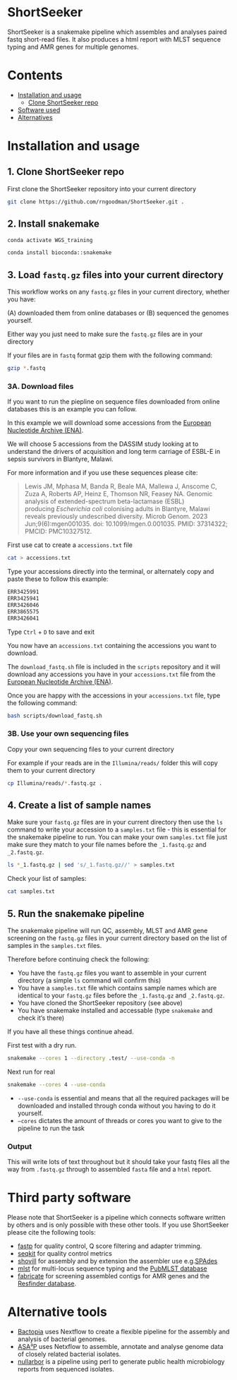 # ShortSeeker

ShortSeeker is a snakemake pipeline which assembles and analyses paired fastq short-read files. It also produces a html report with MLST sequence typing and AMR genes for multiple genomes. 


# Contents 

- [Installation and usage](https://github.com/rngoodman/ShortSeeker/blob/main/README.md#installation-and-usage)
  - [Clone ShortSeeker repo](https://github.com/rngoodman/ShortSeeker/blob/main/README.md#1-clone-shortseeker-repo)
- [Software used](https://github.com/rngoodman/ShortSeeker/blob/main/README.md#third-party-software)
- [Alternatives](https://github.com/rngoodman/ShortSeeker/blob/main/README.md#alternative-tools)

# Installation and usage

## 1. Clone ShortSeeker repo

First clone the ShortSeeker repository into your current directory 

```bash
git clone https://github.com/rngoodman/ShortSeeker.git .
```

## 2. Install snakemake

```bash
conda activate WGS_training

conda install bioconda::snakemake
```

## 3. Load `fastq.gz` files into your current directory

This workflow works on any `fastq.gz` files in your current directory, whether you have:

(A) downloaded them from online databases or (B) sequenced the genomes yourself.

Either way you just need to make sure the `fastq.gz` files are in your directory 

If your files are in `fastq` format gzip them with the following command:

```bash
gzip *.fastq
```

### 3A. **Download files**

If you want to run the piepline on sequence files downloaded from online databases this is an example you can follow.

In this example we will download some accessions from the [European Nucleotide Archive (ENA)](https://www.ebi.ac.uk/ena/browser/home).

We will choose 5 accessions from the DASSIM study looking at to understand the drivers of acquisition and long term carriage of ESBL-E in sepsis survivors in Blantyre, Malawi. 

For more information and if you use these sequences please cite:

> Lewis JM, Mphasa M, Banda R, Beale MA, Mallewa J, Anscome C, Zuza A, Roberts AP, Heinz E, Thomson NR, Feasey NA. Genomic analysis of extended-spectrum beta-lactamase (ESBL) producing *Escherichia coli* colonising adults in Blantyre, Malawi reveals previously undescribed diversity. Microb Genom. 2023 Jun;9(6):mgen001035. doi: 10.1099/mgen.0.001035. PMID: 37314322; PMCID: PMC10327512.
> 

First use cat to create a `accessions.txt` file

```bash
cat > accessions.txt
```

Type your accessions directly into the terminal, or alternately copy and paste these to follow this example:

```bash
ERR3425991
ERR3425941
ERR3426046
ERR3865575
ERR3426041
```

Type `Ctrl` + `D` to save and exit 

You now have an `accessions.txt` containing the accessions you want to download. 

The `download_fastq.sh` file is included in the `scripts` repository and it will download any accessions you have in your `accessions.txt` file from the [European Nucleotide Archive (ENA)](https://www.ebi.ac.uk/ena/browser/home).

Once you are happy with the accessions in your  `accessions.txt` file, type the following command: 

```bash
bash scripts/download_fastq.sh
```

### **3B. Use your own sequencing files**

Copy your own sequencing files to your current directory 

For example if your reads are in the `Illumina/reads/` folder this will copy them to your current directory 

```bash
cp Illumina/reads/*.fastq.gz .
```

## 4. Create a list of sample names

Make sure your `fastq.gz` files are in your current directory then use the `ls` command to write your accession to a `samples.txt` file - this is essential for the snakemake pipeline to run. 
You can make your own `samples.txt` file just make sure they match to your file names before the `_1.fastq.gz` and `_2.fastq.gz`.

```bash
ls *_1.fastq.gz | sed 's/_1.fastq.gz//' > samples.txt
```

Check your list of samples:

```bash
cat samples.txt
```

## 5. Run the snakemake pipeline

The snakemake pipeline will run QC, assembly, MLST and AMR gene screening on the `fastq.gz` files in your current directory based on the list of samples in the `samples.txt` files. 

Therefore before continuing check the following:

- You have the `fastq.gz` files you want to assemble in your current directory (a simple `ls` command will confirm this)
- You have a `samples.txt` file which contains sample names which are identical to your `fastq.gz` files before the `_1.fastq.gz` and `_2.fastq.gz`.
- You have cloned the ShortSeeker repository (see above)
- You have snakemake installed and accessable (type `snakemake` and check it’s there)

If you have all these things continue ahead.

First test with a dry run.

```bash
snakemake --cores 1 --directory .test/ --use-conda -n
```

Next run for real 

```bash
snakemake --cores 4 --use-conda
```

- `--use-conda` is essential and means that all the required packages will be downloaded and installed through conda without you having to do it yourself.
- `—cores` dictates the amount of threads or cores you want to give to the pipeline to run the task

### Output

This will write lots of text throughout but it should take your fastq files all the way from `.fastq.gz` through to assembled `fasta` file and a `html` report.


# Third party software 

Please note that ShortSeeker is a pipeline which connects software written by others and is only possible with these other tools. If you use ShortSeeker please cite the following tools:

- [fastp](https://github.com/OpenGene/fastp) for quality control, Q score filtering and adapter trimming.
- [seqkit](https://github.com/shenwei356/seqkit) for quality control metrics
- [shovill](https://github.com/tseemann/shovill) for assembly and by extension the assembler use e.g.[SPAdes](https://github.com/ablab/spades) 
- [mlst](https://github.com/tseemann/mlst) for multi-locus sequence typing and the [PubMLST database](https://pubmlst.org/)
- [fabricate](https://github.com/tseemann/abricate) for screening assembled contigs for AMR genes and the [Resfinder database](doi:10.1093/jac/dks261).

# Alternative tools

- [Bactopia](https://github.com/bactopia/bactopia) uses Nextflow to create a flexible pipeline for the assembly and analysis of bacterial genomes.
- [ASA³P](https://github.com/oschwengers/asap) uses Netxflow to assemble, annotate and analyse genome data of closely related bacterial isolates. 
- [nullarbor](https://github.com/tseemann/nullarbor) is a pipeline using perl to generate public health microbiology reports from sequenced isolates.  








